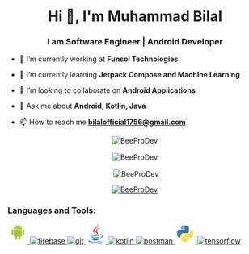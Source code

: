 
<h1 align="center">Hi 👋, I'm Muhammad Bilal</h1>
<h3 align="center">I am Software Engineer | Android Developer</h3>


- 🔭 I’m currently working at **Funsol Technologies**

- 🌱 I’m currently learning **Jetpack Compose and Machine Learning**

- 👯 I’m looking to collaborate on **Android Applications**

- 💬 Ask me about **Android, Kotlin, Java**

- 📫 How to reach me **bilalofficial1756@gmail.com**

<p align="center"> <img src="https://komarev.com/ghpvc/?username=BeeProDev&label=Profile%20views&color=0e75b6&style=flat" alt="BeeProDev" /> </p>


<p align="center"><img align="center" src="https://github-readme-stats.vercel.app/api/top-langs?username=BeeProDev&show_icons=true&locale=en&layout=compact" alt="BeeProDev" /></p>

<p align="center">&nbsp;<img align="center" src="https://github-readme-stats.vercel.app/api?username=BeeProDev&show_icons=true&locale=en" alt="BeeProDev" /></p>


<p align="center"> <a href="https://github.com/ryo-ma/github-profile-trophy"><img src="https://github-profile-trophy.vercel.app/?username=BeeProDev" alt="BeeProDev" /></a> </p>


<h3 align="left">Languages and Tools:</h3>
<p align="left"> <a href="https://developer.android.com" target="_blank"> <img src="https://raw.githubusercontent.com/devicons/devicon/master/icons/android/android-original-wordmark.svg" alt="android" width="40" height="40"/> </a> <a href="https://firebase.google.com/" target="_blank"> <img src="https://www.vectorlogo.zone/logos/firebase/firebase-icon.svg" alt="firebase" width="40" height="40"/> </a> <a href="https://git-scm.com/" target="_blank"> <img src="https://www.vectorlogo.zone/logos/git-scm/git-scm-icon.svg" alt="git" width="40" height="40"/> </a> <a href="https://www.java.com" target="_blank"> <img src="https://raw.githubusercontent.com/devicons/devicon/master/icons/java/java-original.svg" alt="java" width="40" height="40"/> </a> <a href="https://kotlinlang.org" target="_blank"> <img src="https://www.vectorlogo.zone/logos/kotlinlang/kotlinlang-icon.svg" alt="kotlin" width="40" height="40"/> </a> <a href="https://postman.com" target="_blank"> <img src="https://www.vectorlogo.zone/logos/getpostman/getpostman-icon.svg" alt="postman" width="40" height="40"/> </a> <a href="https://www.python.org" target="_blank"> <img src="https://raw.githubusercontent.com/devicons/devicon/master/icons/python/python-original.svg" alt="python" width="40" height="40"/> </a> <a href="https://www.tensorflow.org" target="_blank"> <img src="https://www.vectorlogo.zone/logos/tensorflow/tensorflow-icon.svg" alt="tensorflow" width="40" height="40"/> </a> </p>
